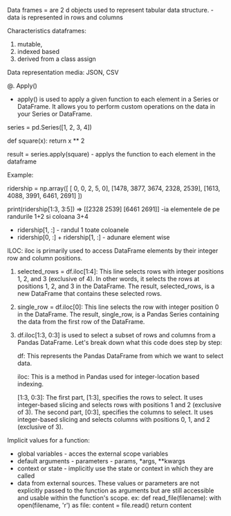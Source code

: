Data frames = are 2 d objects used to represent tabular data structure. 
     - data is represented in rows and columns

Characteristics dataframes:
1. mutable, 
2. indexed based
3. derived from a class assign


Data representation media: JSON, CSV

@. Apply()

- apply() is used to apply a given function to each element in a Series or DataFrame. It allows you to perform custom operations on the data in your Series or DataFrame.

series = pd.Series([1, 2, 3, 4])

def square(x):
    return x ** 2

result = series.apply(square) - applys the function to each element in the dataframe


Example:

ridership = np.array([
    [   0,    0,    2,    5,    0],
    [1478, 3877, 3674, 2328, 2539],
    [1613, 4088, 3991, 6461, 2691]
])

print(ridership[1:3, 3:5])  => [[2328 2539]
																							 [6461 2691]]  -ia elementele de pe randurile 1+2 si coloana 3+4

- ridership[1, :] - randul 1 toate coloanele
- ridership[0, :] + ridership[1, :] - adunare element wise


ILOC:
iloc is primarily used to access DataFrame elements by their integer row and column positions.

 1.   selected_rows = df.iloc[1:4]:
        This line selects rows with integer positions 1, 2, and 3 (exclusive of 4). In other words, it selects the rows at positions 1, 2, and 3 in the DataFrame.
        The result, selected_rows, is a new DataFrame that contains these selected rows.

 2.   single_row = df.iloc[0]:
        This line selects the row with integer position 0 in the DataFrame.
        The result, single_row, is a Pandas Series containing the data from the first row of the DataFrame.


3.  df.iloc[1:3, 0:3] is used to select a subset of rows and columns from a Pandas DataFrame. Let's break down what this code does step by step:

    df: This represents the Pandas DataFrame from which we want to select data.

    iloc: This is a method in Pandas used for integer-location based indexing.

    [1:3, 0:3]:
        The first part, [1:3], specifies the rows to select. It uses integer-based slicing and selects rows with positions 1 and 2 (exclusive of 3).
        The second part, [0:3], specifies the columns to select. It uses integer-based slicing and selects columns with positions 0, 1, and 2 (exclusive of 3).


Implicit values for a function:
- global variables - acces the external scope variables 
-  default arguments - parameters - params, *args, **kwargs
-  context or state -  implicitly use the state or context in which they are called
- data from external sources. These values or parameters are not explicitly passed to the function as arguments but are still accessible and usable within the function's scope.
ex: def read_file(filename):
    with open(filename, 'r') as file:
        content = file.read()
    return content





















